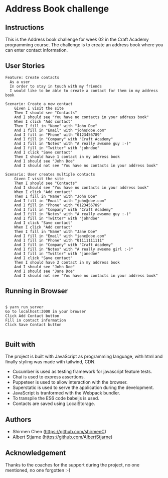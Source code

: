 # Address Book challenge

Instructions
-------
This is the Address book challenge for week 02 in the Craft Academy programming course. The challenge is to create an address book where you can enter contact information. 

User Stories
----

```
Feature: Create contacts
  As a user
  In order to stay in touch with my friends
  I would like to be able to create a contact for them in my address book

```
```
Scenario: Create a new contact
    Given I visit the site
    Then I should see "Contacts"
    And I should see "You have no contacts in your address book"
    When I click "Add contact"
    Then I fill in "Name" with "John Doe"
    And I fill in "Email" with "john@doe.com"
    And I fill in "Phone" with "0123456789"
    And I fill in "Company" with "Craft Academy"
    And I fill in "Notes" with "A really awsome guy :-)"
    And I fill in "Twitter" with "johndoe"
    And I click "Save contact"
    Then I should have 1 contact in my address book
    And I should see "John Doe"
    And I should not see "You have no contacts in your address book"

```

```
Scenario: User creates multiple contacts
    Given I visit the site
    Then I should see "Contacts"
    And I should see "You have no contacts in your address book"
    When I click "Add contact"
    Then I fill in "Name" with "John Doe"
    And I fill in "Email" with "john@doe.com"
    And I fill in "Phone" with "0123456789"
    And I fill in "Company" with "Craft Academy"
    And I fill in "Notes" with "A really awsome guy :-)"
    And I fill in "Twitter" with "johndoe"
    And I click "Save contact"
    When I click "Add contact"
    Then I fill in "Name" with "Jane Doe"
    And I fill in "Email" with "jane@doe.com"
    And I fill in "Phone" with "01111111111"
    And I fill in "Company" with "Craft Academy"
    And I fill in "Notes" with "A really awsome girl :-)"
    And I fill in "Twitter" with "janedoe"
    And I click "Save contact"
    Then I should have 2 contact in my address book
    And I should see "John Doe"
    And I should see "Jane Doe"
    And I should not see "You have no contacts in your address book"

```


Running in Browser
----

```

$ yarn run server
Go to localhost:3000 in your browser
Click Add Contact button
Fill in contact information
Click Save Contact button


```

Built with
----
The project is built with JavaScript as programming language, with html and finally styling was made with tailwind, CDN.
* Cucumber is used as testing framework for javascript feature tests.
* Chai is used to express assertions.
* Puppeteer is used to allow interaction with the browser.
* Superstatic is used to serve the application during the development.
* JavaScript is tranformed with the Webpack bundler.
* To transpile the ES6 code babeljs is used.
* Contacts are saved using LocalStorage.


Authors
----
  * Shirmen Chen (https://github.com/shirmenC)
  * Albert Stjarne (https://github.com/AlbertStjarne)

Acknowledgement
----
Thanks to the coaches for the support during the project, no one mentioned, no one forgotten :-)

